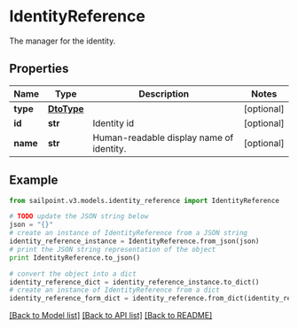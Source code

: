 # IdentityReference

The manager for the identity.

## Properties
Name | Type | Description | Notes
------------ | ------------- | ------------- | -------------
**type** | [**DtoType**](DtoType.md) |  | [optional] 
**id** | **str** | Identity id | [optional] 
**name** | **str** | Human-readable display name of identity. | [optional] 

## Example

```python
from sailpoint.v3.models.identity_reference import IdentityReference

# TODO update the JSON string below
json = "{}"
# create an instance of IdentityReference from a JSON string
identity_reference_instance = IdentityReference.from_json(json)
# print the JSON string representation of the object
print IdentityReference.to_json()

# convert the object into a dict
identity_reference_dict = identity_reference_instance.to_dict()
# create an instance of IdentityReference from a dict
identity_reference_form_dict = identity_reference.from_dict(identity_reference_dict)
```
[[Back to Model list]](../README.md#documentation-for-models) [[Back to API list]](../README.md#documentation-for-api-endpoints) [[Back to README]](../README.md)


